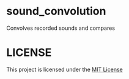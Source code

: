 # sound_convolution
Convolves recorded sounds and compares

# LICENSE
This project is licensed under the [MIT License](https://github.com/DemirMahmut/text_predictor_AI_models/blob/main/LICENSE)
